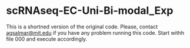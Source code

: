 # scRNAseq-EC-Uni-Bi-modal_Exp
This is a shortned version of the original code. Please, contact agsalmar@mit.edu if you have any problem running this code. Start withh file 000 and execute accordingly.
